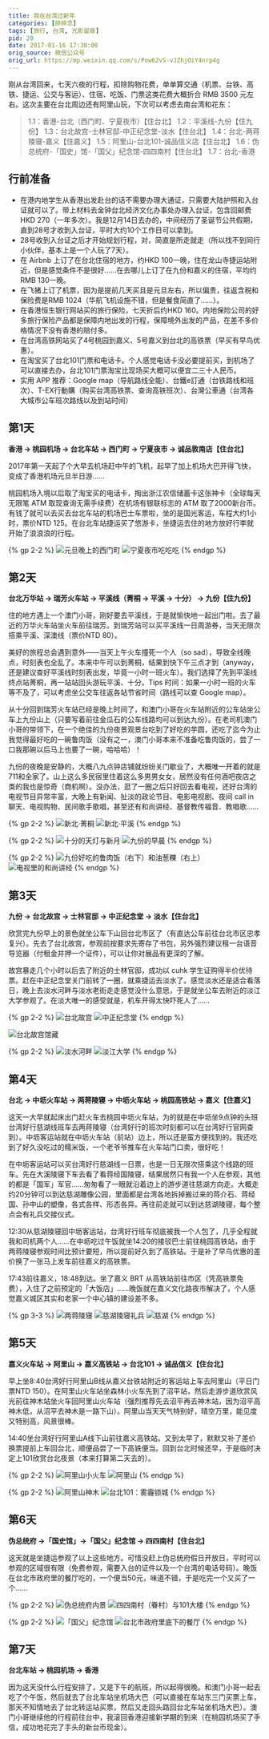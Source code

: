 ```yaml
---
title: 我在台湾过新年
categories: [碎碎念]
tags: [旅行, 台湾, 光影留痕]
pid: 20
date: 2017-01-16 17:30:00
orig_source: 微信公众号
orig_url: https://mp.weixin.qq.com/s/Pow62vS-vJZhjOiY4nrp4g
---
```


刚从台湾回来，七天六夜的行程，扣除购物花费，单单算交通（机票、台铁、高铁、捷运、公交与客运）、住宿、吃饭、门票这类花费大概折合 RMB  3500 元左右。这次主要在台北周边还有阿里山玩，下次可以考虑去南台湾和花东：
<!--more-->

> 1.1：香港-台北（西门町、宁夏夜市）【住台北】
> 1.2：平溪线-九份【住九份】
> 1.3：台北故宫-士林官邸-中正纪念堂-淡水【住台北】
> 1.4：台北-两蒋陵寝-嘉义【住嘉义】
> 1.5：阿里山-台北101-诚品信义店【住台北】
> 1.6：伪总统府-「国史」馆-「国父」纪念馆-四四南村【住台北】
> 1.7：台北-香港

## 行前准备

- 在港内地学生从香港出发赴台的话不需要办理大通证，只需要大陆护照和入台证就可以了。带上材料去金钟台北经济文化办事处办理入台证，包含回邮费HKD 270（一年多次）。我是12月14日去办的，中间经历了圣诞节公共假期，直到28号才收到入台证，平时大约10个工作日可以拿到。
- 28号收到入台证之后才开始规划行程，对，简直是所走就走（所以找不到同行小伙伴，基本上是一个人玩了7天）。
- 在 Airbnb 上订了在台北住宿的地方，约HKD 100一晚，住在龙山寺捷运站附近，但是感觉条件不是很好……在去哪儿上订了在九份和嘉义的住宿，平均约RMB 130一晚。
- 在飞猪上订了机票，因为是提前几天买且是元旦左右，所以偏贵，往返含税和保险费是RMB  1024（华航飞机设施不错，但是餐食简直了……）。
- 在香港恒生银行网站买的旅行保险，七天折后约HKD 160。内地保险公司的好多旅行保险产品都是保障内地出发的行程，保障境外出发的产品，在差不多价格情况下没有香港的赔付多。
- 在台湾高铁网站买了4号桃园到嘉义、5号嘉义到台北的高铁票（早买有早鸟优惠）。
- 在淘宝买了台北101门票和电话卡。个人感觉电话卡没必要提前买，到机场了可以直接去办，台北101门票淘宝比现场买大概可以便宜二三十人民币。
- 实用 APP 推荐：Google map（导航路线全能）、台鐵e訂通（台铁路线和班次）、T-EX行動購（购买台湾高铁票、查询高铁班次）、台灣公車通（台湾各大城市公车班次路线以及到站时间）

## 第1天

**香港 → 桃园机场 → 台北车站 → 西门町 → 宁夏夜市 → 诚品敦南店【住台北】**

2017年第一天起了个大早去机场赶中午的飞机，起早了加上机场大巴开得飞快，变成了香港机场元旦半日游……

桃园机场入境以后取了淘宝买的电话卡，掏出浙江农信储蓄卡这张神卡（全球每天无限笔 ATM 取现查询无需手续费）在机场有银联标志的 ATM 取了2000新台币。有钱了就可以去买去台北车站的机场巴士车票啦，坐的是国光客运，车程大约1小时，票价NTD 125。在台北车站捷运买了悠游卡，坐捷运去住的地方放好行李就开始了浪浪浪的行程。

{% gp 2-2 %}
![元旦晚上的西门町](https://web-1256060851.file.myqcloud.com/post/20/tw_02.jpg)
![宁夏夜市吃吃吃](https://web-1256060851.file.myqcloud.com/post/20/tw_03.jpg)
{% endgp %}

## 第2天

**台北万华站 → 瑞芳火车站 → 平溪线（菁桐 → 平溪 → 十分） → 九份【住九份】**

住的地方遇上一个澳门小哥，刚好要去平溪线，于是就愉快地一起出门啦。去了最近的万华火车站坐火车前往瑞芳。到瑞芳站可以买平溪线一日周游券，当天无限次搭乘平溪、深澳线（票价NTD  80）。

美好的旅程总会遇到意外——当天上午火车撞死一个人（so sad），导致全线晚点，时刻表也全乱了。本来中午可以到菁桐，结果到快下午三点才到（anyway，还是建议查好平溪线时刻表出发，毕竟一小时一班火车）。我们选择了先到平溪线终点站菁桐，再一站站回头游玩平溪、十分。Tips 时间：如果一小时一班的火车等不及了，可以考虑坐公交车往返各站节省时间（路线可以查 Google map）。

从十分回到瑞芳火车站已经是晚上时间了，和澳门小哥在火车站附近的公车站坐公车上九份山上（只要写着前往金瓜石的公车线路均可以到达九份）。在老司机澳门小哥的带领下，在一个绝佳的九份夜景观景台吃到了好吃的芋圆，还吃了迄今为止我觉得最好吃的一碗鲁肉饭（没有之一，澳门小哥本来不准备吃鲁肉饭的，尝了一口我那碗以后马上也要了一碗，哈哈哈）！

九份的夜晚是安静的，大概八九点钟店铺就纷纷关门歇业了，大概唯一开着的就是711和全家了。山上这么多民宿里住着这么多男男女女，居然没有任何酒吧夜店之类的我也是惊奇（商机啊）。没办法，逛了一圈之后只好回去看电视，还好台湾的电视节目异常丰富，大晚上有新闻、扯淡的政论节目、电影电视剧、夜间 call in 聊天、电视购物、民间歌手歌唱，甚至还有和尚讲经、基督教传福音、教唱歌……

{% gp 2-2 %}
![新北·菁桐](https://web-1256060851.file.myqcloud.com/post/20/tw_01.jpg)
![新北·平溪](https://web-1256060851.file.myqcloud.com/post/20/tw_04.jpg)
{% endgp %}

{% gp 2-2 %}
![十分的天灯与新月](https://web-1256060851.file.myqcloud.com/post/20/tw_05.jpg)
![九份的早晨](https://web-1256060851.file.myqcloud.com/post/20/tw_08.jpg)
{% endgp %}

{% gp 2-2 %}
![九份好吃的鲁肉饭（右下）和油葱粿（右上）](https://web-1256060851.file.myqcloud.com/post/20/tw_06.jpg)
![电视里的和尚讲经](https://web-1256060851.file.myqcloud.com/post/20/tw_07.jpg)
{% endgp %}


## 第3天

**九份 → 台北故宫 → 士林官邸 → 中正纪念堂 → 淡水【住台北】**

欣赏完九份早上的景色就坐公车下山回台北市区了（有直达公车前往台北市区忠孝复兴）。先去了台北故宫，参观前按要求先寄存了书包，另外强烈建议租一台语音导览器（付租金并押一个证件），可以让你对展品有更深的了解。

故宫暴走几个小时以后去了附近的士林官邸，成功以 cuhk 学生证购得半价优待票。赶在中正纪念堂关门前转了一圈，就乘捷运去淡水了。感觉淡水还是适合看落日，晚上去淡水河畔与淡水老街走走感觉没什么意思，于是就坐公车去附近的淡江大学参观了。在淡大唯一的感受就是，机车开得太快吓死人了……

{% gp 2-2 %}
![台北故宫](https://web-1256060851.file.myqcloud.com/post/20/tw_09.jpg)
![中正纪念堂](https://web-1256060851.file.myqcloud.com/post/20/tw_11.jpg)
{% endgp %}

![台北故宫馆藏](https://web-1256060851.file.myqcloud.com/post/20/tw_10.jpg)

{% gp 2-2 %}
![淡水河畔](https://web-1256060851.file.myqcloud.com/post/20/tw_12.jpg)
![淡江大学](https://web-1256060851.file.myqcloud.com/post/20/tw_13.jpg)
{% endgp %}

## 第4天

**台北 → 中坜火车站 → 两蒋陵寝 → 中坜火车站 → 桃园高铁站 → 嘉义【住嘉义】**

这天一大早就起床出门赶火车去桃园中坜火车站，为的就是在中坜坐9点钟的头班台湾好行慈湖线班车去两蒋陵寝（台湾好行的班次时刻都可以在台湾好行官网查到）。中坜客运站就在中坜火车站（前站）边上，所以还是蛮方便找到的。我还吃到了好久没吃过的糯米饭，一个老爷爷推车在火车站门口卖，很好吃！

在中坜客运站可以买台湾好行慈湖线一日票，也是一日无限次搭乘这个线路的班车。先在大溪陵寝下车去看了看蒋经国陵寝，结果居然只有我一个人在参观，其他的都是「国军」军官……匆匆看了一眼就沿着边上的游步道往慈湖方向走。大概走约20分钟可以到达慈湖雕像公园，里面都是台湾各地拆掉搬过来的蒋介石、蒋经国、孙中山的塑像，各式各样、形态各异。再往前走就可以到达慈湖陵寝，每个整点会有礼兵交接仪式。

12:30从慈湖陵寝回中坜客运站，台湾好行班车彻底被我一个人包了，几乎全程就我和司机两个人……在中坜吃过午饭就坐14:20的接驳巴士前往桃园高铁站，由于两蒋陵寝参观时间比预计要短，所以提前好久到了高铁站。于是补了早鸟优惠的差价换了一张马上发车前往嘉义的高铁票。

17:43前往嘉义，18:48到达。坐了嘉义 BRT 从高铁站前往市区（凭高铁票免费），入住了之前预定的「大饭店」……晚饭就在嘉义文化路夜市解决了，个人感觉嘉义城区其实和老家一个中心镇的建设差不多。

{% gp 3-3 %}
![两蒋陵寝](https://web-1256060851.file.myqcloud.com/post/20/tw_14.jpg)
![慈湖陵寝礼兵](https://web-1256060851.file.myqcloud.com/post/20/tw_15.jpg)
![慈湖](https://web-1256060851.file.myqcloud.com/post/20/tw_16.jpg)
{% endgp %}

## 第5天

**嘉义火车站 → 阿里山 → 嘉义高铁站 → 台北101 → 诚品信义【住台北】**

早上坐8:40台湾好行阿里山B线从嘉义台铁站附近的客运站上车去阿里山（平日门票NTD 150）。在阿里山火车站坐森林小火车先到了沼平站，然后走游步道欣赏风光前往神木站坐火车回阿里山火车站（强烈推荐先去沼平再去神木站，因为沼平高神木低，从沼平去神木是一路下山）。阿里山当天天气特别好，晴空万里，能见度又特别高，风景很棒。

14:40坐台湾好行阿里山A线下山前往嘉义高铁站。又到太早了，默默又补了差价换票提前上车回台北，顺便品尝了一下高铁便当。回到台北时候还早，于是临时决定上101欣赏台北夜景（本来打算第二天去的）。

{% gp 2-2 %}
![阿里山小火车](https://web-1256060851.file.myqcloud.com/post/20/tw_17.jpg)
![阿里山](https://web-1256060851.file.myqcloud.com/post/20/tw_18.jpg)
{% endgp %}

{% gp 2-2 %}
![阿里山神木](https://web-1256060851.file.myqcloud.com/post/20/tw_19.jpg)
![台北101：雾霾锁城](https://web-1256060851.file.myqcloud.com/post/20/tw_20.jpg)
{% endgp %}

## 第6天

**伪总统府 →「国史馆」→「国父」纪念馆 → 四四南村【住台北】**

这天就是坐捷运参观了以上这些地方。可惜没赶上伪总统府假日开放日，平时可以参观的区域很有限（免费参观，需要入台的证件以及一个台湾的电话号码）。晚饭在台北市政府里的餐厅吃的，一个便当50元，味道不错，于是吃完一个又买了一个……

{% gp 2-2 %}
![伪总统府内景](https://web-1256060851.file.myqcloud.com/post/20/tw_21.jpg)
![四四南村（眷村）与101大楼](https://web-1256060851.file.myqcloud.com/post/20/tw_23.jpg)
{% endgp %}

{% gp 2-2 %}
![「国父」纪念馆](https://web-1256060851.file.myqcloud.com/post/20/tw_22.jpg)
![台北市政府里底下的餐厅](https://web-1256060851.file.myqcloud.com/post/20/tw_24.jpg)
{% endgp %}

## 第7天

**台北车站 → 桃园机场 → 香港**

因为这天没什么行程安排了，又是下午的航班，所以起得很晚。和澳门小哥一起去吃了个午饭，然后就去了台北车站坐机场大巴（可以直接在车站东三门买票上车，那天不知情地去了台北转运站买票，然后又走回头路回台北车站坐机场大巴）。澳门小哥继续他的行程前往台中，我滚回香港迎接新学期的到来（在桃园机场买了手信，成功地花完了手头的新台币现金）。